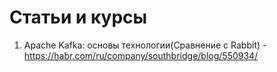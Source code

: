 # Статьи и курсы

1. Apache Kafka: основы технологии(Сравнение с Rabbit) - https://habr.com/ru/company/southbridge/blog/550934/